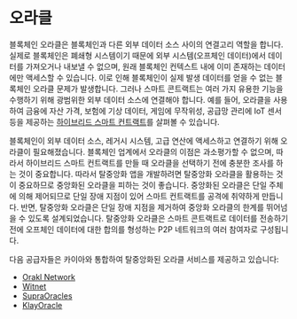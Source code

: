 # 오라클

블록체인 오라클은 블록체인과 다른 외부 데이터 소스 사이의 연결고리 역할을 합니다. 실제로 블록체인은 폐쇄형 시스템이기 때문에 외부 시스템(오프체인 데이터)에서 데이터를 가져오거나 내보낼 수 없으며, 원래 블록체인 컨텍스트 내에 이미 존재하는 데이터에만 액세스할 수 있습니다. 이로 인해 블록체인이 실제 발생 데이터를 얻을 수 없는 블록체인 오라클 문제가 발생합니다. 그러나 스마트 콘트랙트는 여러 가지 유용한 기능을 수행하기 위해 광범위한 외부 데이터 소스에 연결해야 합니다. 예를 들어, 오라클을 사용하여 금융에 자산 가격, 보험에 기상 데이터, 게임에 무작위성, 공급망 관리에 IoT 센서 등을 제공하는 [하이브리드 스마트 컨트랙트](https://chain.link/education-hub/hybrid-smart-contracts)를 살펴볼 수 있습니다.

블록체인이 외부 데이터 소스, 레거시 시스템, 고급 연산에 액세스하고 연결하기 위해 오라클이 필요해졌습니다. 블록체인 업계에서 오라클의 이점은 과소평가할 수 없으며, 따라서 하이브리드 스마트 컨트랙트를 만들 때 오라클을 선택하기 전에 충분한 조사를 하는 것이 중요합니다. 따라서 탈중앙화 앱을 개발하려면 탈중앙화 오라클을 활용하는 것이 중요하므로 중앙화된 오라클을 피하는 것이 좋습니다. 중앙화된 오라클은 단일 주체에 의해 제어되므로 단일 장애 지점이 있어 스마트 컨트랙트를 공격에 취약하게 만듭니다. 반면, 탈중앙화 오라클은 단일 장애 지점을 제거하여 중앙화 오라클의 한계를 뛰어넘을 수 있도록 설계되었습니다. 탈중앙화 오라클은 스마트 콘트랙트로 데이터를 전송하기 전에 오프체인 데이터에 대한 합의를 형성하는 P2P 네트워크의 여러 참여자로 구성됩니다.

다음 공급자들은 카이아와 통합하여 탈중앙화된 오라클 서비스를 제공하고 있습니다:

- [Orakl Network](https://docs.orakl.network)
- [Witnet](https://docs.witnet.io/)
- [SupraOracles](https://supraoracles.com/docs/overview)
- [KlayOracle](https://klayoracle.gitbook.io/v1.0.0/)

